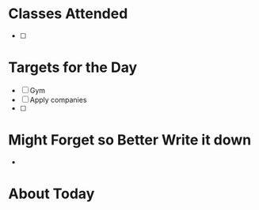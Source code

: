 # Classes Attended
- [ ] 

# Targets for the Day
- [ ] Gym
- [ ] Apply companies
- [ ] 

# Might Forget so Better Write it down
- 

# About Today